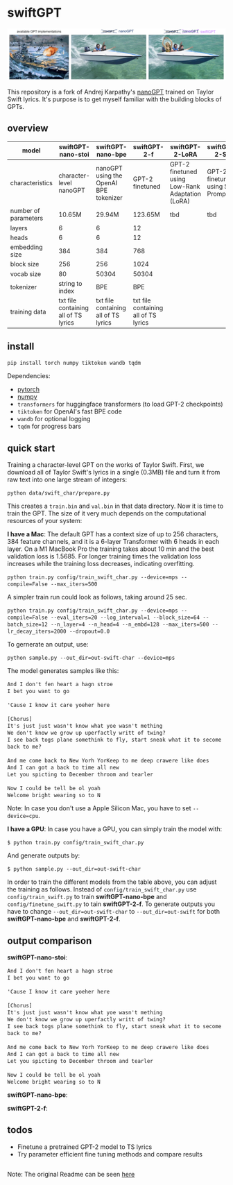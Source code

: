 
# swiftGPT

![nanoGPT](assets/swiftGPT.png)

This repository is a fork of Andrej Karpathy's [nanoGPT](https://github.com/karpathy/nanoGPT) trained on Taylor Swift lyrics. It's purpose is to get myself familiar with the building blocks of GPTs.

## overview

|model|swiftGPT-nano-stoi|swiftGPT-nano-bpe|swiftGPT-2-f|swiftGPT-2-LoRA|swiftGPT-2-SP|
|----|----|----|----|----|----|
|characteristics|character-level nanoGPT|nanoGPT using the OpenAI BPE tokenizer|GPT-2 finetuned|GPT-2 finetuned using Low-Rank Adaptation (LoRA)|GPT-2 finetuned using Soft Prompts|
|number of parameters|10.65M|29.94M|123.65M|tbd|tbd|
|layers|6|6|12|
|heads|6|6|12|
|embedding size|384|384|768|
|block size|256|256|1024|
|vocab size|80|50304|50304|
|tokenizer|string to index|BPE|BPE|
|training data|txt file containing all of TS lyrics|txt file containing all of TS lyrics|txt file containing all of TS lyrics|

## install

```
pip install torch numpy tiktoken wandb tqdm
```

Dependencies:

- [pytorch](https://pytorch.org)
- [numpy](https://numpy.org/install/)
-  `transformers` for huggingface transformers (to load GPT-2 checkpoints)
-  `tiktoken` for OpenAI's fast BPE code
-  `wandb` for optional logging
-  `tqdm` for progress bars

## quick start

Training a character-level GPT on the works of Taylor Swift. First, we download all of Taylor Swift's lyrics in a single (0.3MB) file and turn it from raw text into one large stream of integers:

```
python data/swift_char/prepare.py
```

This creates a `train.bin` and `val.bin` in that data directory. Now it is time to train the GPT. The size of it very much depends on the computational resources of your system:

**I have a Mac**: 
The default GPT has a context size of up to 256 characters, 384 feature channels, and it is a 6-layer Transformer with 6 heads in each layer. On a M1 MacBook Pro the training takes about 10 min and the best validation loss is 1.5685. For longer training times the validation loss increases while the training loss decreases, indicating overfitting.

```
python train.py config/train_swift_char.py --device=mps --compile=False --max_iters=500
```

A simpler train run could look as follows, taking around 25 sec.

```
python train.py config/train_swift_char.py --device=mps --compile=False --eval_iters=20 --log_interval=1 --block_size=64 --batch_size=12 --n_layer=4 --n_head=4 --n_embd=128 --max_iters=500 --lr_decay_iters=2000 --dropout=0.0
```

To gernerate an output, use:

```
python sample.py --out_dir=out-swift-char --device=mps
```

The model generates samples like this:

```
And I don't fen heart a hagn stroe
I bet you want to go

'Cause I know it care yoeher here

[Chorus]
It's just just wasn't know what yoe wasn't mething
We don't know we grow up uperfactly writt of twing?
I see back togs plane somethink to fly, start sneak what it to secome back to me?

And me come back to New Yorh YorKeep to me deep crawere like does
And I can got a back to time all new
Let you spicting to December throom and tearler

Now I could be tell be ol yoah
Welcome bright wearing so to N
```

Note: In case you don't use a Apple Silicon Mac, you have to set `--device=cpu`.


**I have a GPU**: 
In case you have a GPU, you can simply train the model with:

```
$ python train.py config/train_swift_char.py
```

And generate outputs by:

```
$ python sample.py --out_dir=out-swift-char
```

In order to train the different models from the table above, you can adjust the training as follows. Instead of `config/train_swift_char.py` use `config/train_swift.py` to train **swiftGPT-nano-bpe** and `config/finetune_swift.py` to tain **swiftGPT-2-f**. 
To generate outputs you have to change `--out_dir=out-swift-char` to `--out_dir=out-swift` for both **swiftGPT-nano-bpe** and **swiftGPT-2-f**.

## output comparison

**swiftGPT-nano-stoi**:
```
And I don't fen heart a hagn stroe
I bet you want to go

'Cause I know it care yoeher here

[Chorus]
It's just just wasn't know what yoe wasn't mething
We don't know we grow up uperfactly writt of twing?
I see back togs plane somethink to fly, start sneak what it to secome back to me?

And me come back to New Yorh YorKeep to me deep crawere like does
And I can got a back to time all new
Let you spicting to December throom and tearler

Now I could be tell be ol yoah
Welcome bright wearing so to N
```

**swiftGPT-nano-bpe**:

**swiftGPT-2-f**:



## todos

- Finetune a pretrained GPT-2 model to TS lyrics
- Try parameter efficient fine tuning methods and compare results

##

Note: The original Readme can be seen [here](https://github.com/karpathy/nanoGPT/blob/master/README.md)